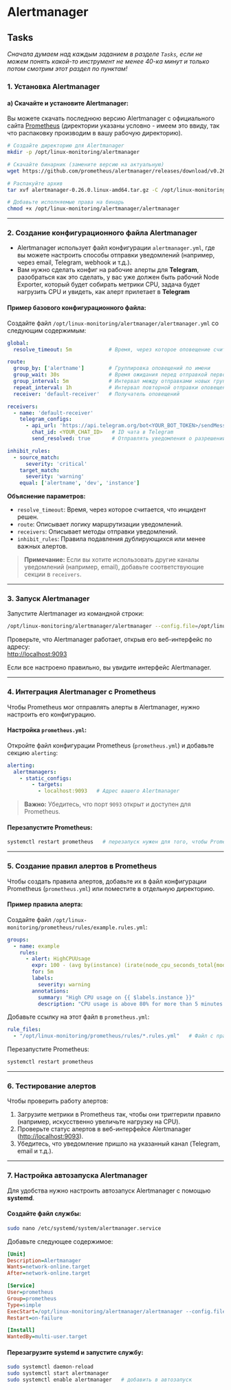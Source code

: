 # Alertmanager

## Tasks

_Сначала думаем над каждым заданием в разделе `Tasks`, если не можем понять какой-то инструмент не менее 40-ка минут и только потом смотрим этот раздел по пунктам!_

### 1. **Установка Alertmanager**

#### a) Скачайте и установите Alertmanager:
Вы можете скачать последнюю версию Alertmanager с официального сайта [Prometheus](https://prometheus.io/download/) (директории указаны условно - имеем это ввиду, так что распаковку производим в вашу рабочую директорию).

```bash
# Создайте директорию для Alertmanager
mkdir -p /opt/linux-monitoring/alertmanager

# Скачайте бинарник (замените версию на актуальную)
wget https://github.com/prometheus/alertmanager/releases/download/v0.26.0/alertmanager-0.26.0.linux-amd64.tar.gz

# Распакуйте архив
tar xvf alertmanager-0.26.0.linux-amd64.tar.gz -C /opt/linux-monitoring/alertmanager

# Добавьте исполняемые права на бинарь
chmod +x /opt/linux-monitoring/alertmanager/alertmanager
```

---

### 2. **Создание конфигурационного файла Alertmanager**

   - Alertmanager использует файл конфигурации `alertmanager.yml`, где вы можете настроить способы отправки уведомлений (например, через email, Telegram, webhook и т.д.).
   - Вам нужно сделать конфиг на рабочие алерты для **Telegram**, разобраться как это сделать, у вас уже должен быть рабочий Node Exporter, который будет собирать метрики CPU, задача будет нагрузить CPU и увидеть, как алерт прилетает в **Telegram**

#### Пример базового конфигурационного файла:

Создайте файл `/opt/linux-monitoring/alertmanager/alertmanager.yml` со следующим содержимым:

```yaml
global:
  resolve_timeout: 5m            # Время, через которое оповещение считается "разрешенным"

route:
  group_by: ['alertname']        # Группировка оповещений по имени
  group_wait: 30s                # Время ожидания перед отправкой первой группы
  group_interval: 5m             # Интервал между отправками новых групп
  repeat_interval: 1h            # Интервал повторной отправки оповещений
  receiver: 'default-receiver'   # Получатель оповещений 

receivers:
  - name: 'default-receiver'
    telegram_configs:
      - api_url: 'https://api.telegram.org/bot<YOUR_BOT_TOKEN>/sendMessage' # URL API Telegram
        chat_id: <YOUR_CHAT_ID>   # ID чата в Telegram
        send_resolved: true       # Отправлять уведомления о разрешении проблемы

inhibit_rules:
  - source_match:
      severity: 'critical'
    target_match:
      severity: 'warning'
    equal: ['alertname', 'dev', 'instance']
```

**Объяснение параметров:**
- `resolve_timeout`: Время, через которое считается, что инцидент решен.
- `route`: Описывает логику маршрутизации уведомлений.
- `receivers`: Описывает методы отправки уведомлений.
- `inhibit_rules`: Правила подавления дублирующихся или менее важных алертов.

> **Примечание:** Если вы хотите использовать другие каналы уведомлений (например, email), добавьте соответствующие секции в `receivers`.

---

### 3. **Запуск Alertmanager**

Запустите Alertmanager из командной строки:

```bash
/opt/linux-monitoring/alertmanager/alertmanager --config.file=/opt/linux-monitoring/alertmanager/alertmanager.yml
```

Проверьте, что Alertmanager работает, открыв его веб-интерфейс по адресу:  
[http://localhost:9093](http://localhost:9093)

Если все настроено правильно, вы увидите интерфейс Alertmanager.

---

### 4. **Интеграция Alertmanager с Prometheus**

Чтобы Prometheus мог отправлять алерты в Alertmanager, нужно настроить его конфигурацию.

#### Настройка `prometheus.yml`:

Откройте файл конфигурации Prometheus (`prometheus.yml`) и добавьте секцию `alerting`:

```yaml
alerting:
  alertmanagers:
    - static_configs:
        - targets:
          - localhost:9093   # Адрес вашего Alertmanager
```

> **Важно:** Убедитесь, что порт `9093` открыт и доступен для Prometheus.

#### Перезапустите Prometheus:

```bash
systemctl restart prometheus   # перезапуск нужен для того, чтобы Prometheus перечитал конфиг
```

---

### 5. **Создание правил алертов в Prometheus**

Чтобы создать правила алертов, добавьте их в файл конфигурации Prometheus (`prometheus.yml`) или поместите в отдельную директорию.

#### Пример правила алерта:

Создайте файл `/opt/linux-monitoring/prometheus/rules/example.rules.yml`:

```yaml
groups:
  - name: example
    rules:
      - alert: HighCPUUsage
        expr: 100 - (avg by(instance) (irate(node_cpu_seconds_total{mode="idle"}[5m])) * 100) > 80
        for: 5m
        labels:
          severity: warning
        annotations:
          summary: "High CPU usage on {{ $labels.instance }}"
          description: "CPU usage is above 80% for more than 5 minutes."
```

Добавьте ссылку на этот файл в `prometheus.yml`:

```yaml
rule_files:
  - "/opt/linux-monitoring/prometheus/rules/*.rules.yml"   # Файл с правилами оповещений
```

Перезапустите Prometheus:

```bash
systemctl restart prometheus
```

---

### 6. **Тестирование алертов**

Чтобы проверить работу алертов:
1. Загрузите метрики в Prometheus так, чтобы они триггерили правило (например, искусственно увеличьте нагрузку на CPU).
2. Проверьте статус алертов в веб-интерфейсе Alertmanager ([http://localhost:9093](http://localhost:9093)).
3. Убедитесь, что уведомление пришло на указанный канал (Telegram, email и т.д.).

---

### 7. **Настройка автозапуска Alertmanager**

Для удобства нужно настроить автозапуск Alertmanager с помощью **systemd**.

#### Создайте файл службы:

```bash
sudo nano /etc/systemd/system/alertmanager.service
```

Добавьте следующее содержимое:

```ini
[Unit]
Description=Alertmanager
Wants=network-online.target
After=network-online.target

[Service]
User=prometheus
Group=prometheus
Type=simple
ExecStart=/opt/linux-monitoring/alertmanager/alertmanager --config.file=/opt/linux-monitoring/alertmanager/alertmanager.yml
Restart=on-failure

[Install]
WantedBy=multi-user.target
```

#### Перезагрузите systemd и запустите службу:

```bash
sudo systemctl daemon-reload
sudo systemctl start alertmanager
sudo systemctl enable alertmanager   # добавить в автозапуск
```
